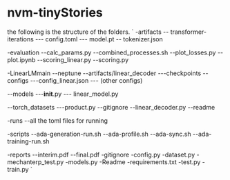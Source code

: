 # nvm-tinyStories

the following is the structure of the folders. 
`
-artifacts 
-- transformer-iterations
--- config.toml
--- model.pt
-- tokenizer.json

-evaluation
--calc_params.py
--combined_processes.sh
--plot_losses.py
--plot.ipynb
--scoring_linear.py
--scoring.py

-LinearLMmain
--neptune
--artifacts/linear_decoder 
---checkpoints 
--configs
---config_linear.json
--- (other configs)

--models
---__init__.py
--- linear_model.py

--torch_datasets
---product.py
--gitignore
--linear_decoder.py
--readme

-runs
--all the toml files for running

-scripts
--ada-generation-run.sh
--ada-profile.sh
--ada-sync.sh
--ada-training-run.sh

-reports
--interim.pdf
--final.pdf
-gitignore
-config.py
-dataset.py
-mechanterp_test.py
-models.py
-Readme
-requirements.txt
-test.py
-train.py
`
